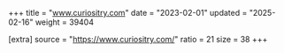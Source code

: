+++
title = "www.curiositry.com"
date = "2023-02-01"
updated = "2025-02-16"
weight = 39404

[extra]
source = "https://www.curiositry.com/"
ratio = 21
size = 38
+++
